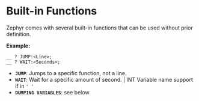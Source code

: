 # Built-in Functions

Zephyr comes with several built-in functions that can be used without prior definition.

**Example:**

```zephyr
__ ? JUMP:<Line>;
__ ? WAIT:<Seconds>;
```
- **`JUMP`**: Jumps to a specific function, not a line.
- **`WAIT`**: Wait for a specific amount of second. | INT Variable name support if in `' '`
- **`DUMPING VARIABLES`**: see below
